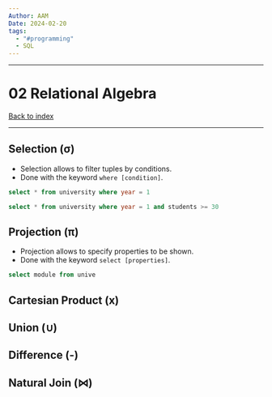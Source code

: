 ```yaml
---
Author: AAM
Date: 2024-02-20
tags:
  - "#programming"
  - SQL
---
```


---
# 02 Relational Algebra

[Back to index](Programming/SQL/SQL.md)

---

## Selection (σ)

- Selection allows to filter tuples by conditions.
- Done with the keyword `where [condition]`.

```SQL
select * from university where year = 1

select * from university where year = 1 and students >= 30
```
## Projection (π)

- Projection allows to specify properties to be shown.
- Done with the keyword `select [properties]`.

```SQL
select module from unive
```
## Cartesian Product (x)
## Union (∪)
## Difference (-)
## Natural Join (⋈)